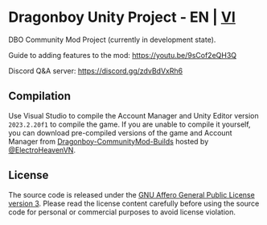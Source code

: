 # Dragonboy Unity Project - EN | [VI](../../tree/Unity-project/README.md)
DBO Community Mod Project (currently in development state).

Guide to adding features to the mod: https://youtu.be/9sCof2eQH3Q

Discord Q&A server: https://discord.gg/zdvBdVxRh6

## Compilation
Use Visual Studio to compile the Account Manager and Unity Editor version `2023.2.20f1` to compile the game. If you are unable to compile it yourself, you can download pre-compiled versions of the game and Account Manager from [Dragonboy-CommunityMod-Builds](https://github.com/ElectroHeavenVN/Dragonboy-CommunityMod-Builds) hosted by [@ElectroHeavenVN](https://github.com/ElectroHeavenVN).


## License
The source code is released under the [GNU Affero General Public License version 3](https://www.gnu.org/licenses/agpl-3.0.en.html). Please read the license content carefully before using the source code for personal or commercial purposes to avoid license violation.

